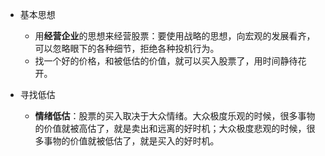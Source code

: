 * 基本思想
	* 用**经营企业**的思想来经营股票：要使用战略的思想，向宏观的发展看齐，可以忽略眼下的各种细节，拒绝各种投机行为。
	* 找一个好的价格，和被低估的价值，就可以买入股票了，用时间静待花开。

* 寻找低估
	* **情绪低估**：股票的买入取决于大众情绪。大众极度乐观的时候，很多事物的价值就被高估了，就是卖出和远离的好时机；大众极度悲观的时候，很多事物的价值就被低估了，就是买入的好时机。
